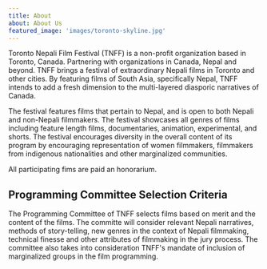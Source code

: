 ```yaml
---
title: About
about: About Us
featured_image: 'images/toronto-skyline.jpg'
---
```


Toronto Nepali Film Festival (TNFF) is a non-profit organization based in Toronto, Canada.
Partnering with organizations in Canada, Nepal and beyond. 
TNFF brings a festival of extraordinary Nepali films in Toronto and other cities.
By featuring films of South Asia, specifically Nepal, TNFF intends to add a fresh dimension
to the multi-layered diasporic narratives of Canada.

The festival features films that pertain to Nepal, and is open to both Nepali and non-Nepali filmmakers.
The festival showcases all genres of films including feature length films, documentaries, animation,
experimental, and shorts. The festival encourages diversity in the overall content of its program by
encouraging representation of women filmmakers, filmmakers from indigenous nationalities and other
marginalized communities.

All participating fims are paid an honorarium.

## Programming Committee Selection Criteria

The Programming Committee of TNFF selects films based on merit and the content of the films. The 
committe will consider relevant Nepali narratives, methods of story-telling, new genres in the context
of Nepali filmmaking, technical finesse and other attributes of filmmaking in the jury process. The
committee also takes into consideration TNFF's mandate of inclusion of marginalized groups in the film
programming.